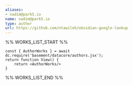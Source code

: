 ```yaml
---
aliases:
- nadim@park5.io
name: nadim@park5.io
type: author
url: https://github.com/ntawileh/obsidian-google-lookup
---
```



%% WORKS_LIST_START %%

```datacorejsx
const { AuthorWorks } = await dc.require('basement/datacore/authors.jsx');
return function View() {
    return <AuthorWorks/>
}
```
%% WORKS_LIST_END %%